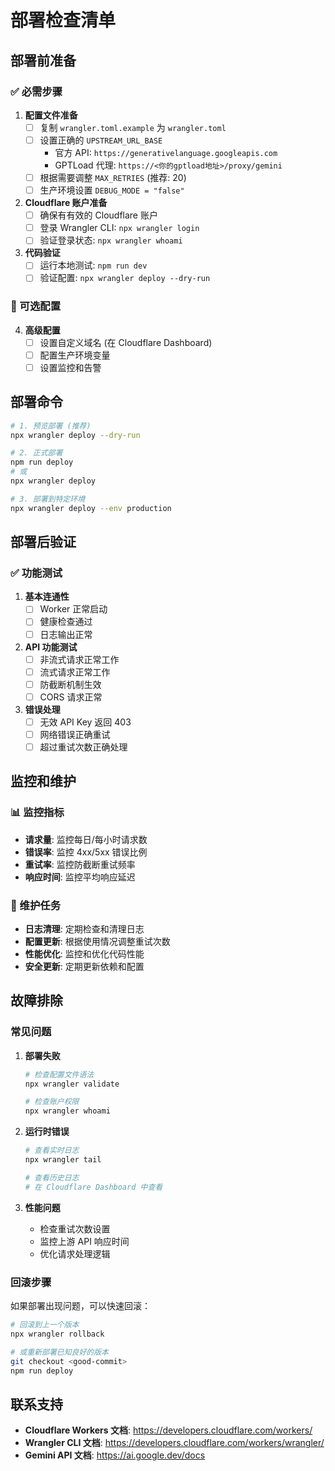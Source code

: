 # 部署检查清单

## 部署前准备

### ✅ 必需步骤

1. **配置文件准备**
   - [ ] 复制 `wrangler.toml.example` 为 `wrangler.toml`
   - [ ] 设置正确的 `UPSTREAM_URL_BASE`
     - 官方 API: `https://generativelanguage.googleapis.com`
     - GPTLoad 代理: `https://<你的gptload地址>/proxy/gemini`
   - [ ] 根据需要调整 `MAX_RETRIES` (推荐: 20)
   - [ ] 生产环境设置 `DEBUG_MODE = "false"`

2. **Cloudflare 账户准备**
   - [ ] 确保有有效的 Cloudflare 账户
   - [ ] 登录 Wrangler CLI: `npx wrangler login`
   - [ ] 验证登录状态: `npx wrangler whoami`

3. **代码验证**
   - [ ] 运行本地测试: `npm run dev`
   - [ ] 验证配置: `npx wrangler deploy --dry-run`

### 🔧 可选配置

4. **高级配置**
   - [ ] 设置自定义域名 (在 Cloudflare Dashboard)
   - [ ] 配置生产环境变量
   - [ ] 设置监控和告警

## 部署命令

```bash
# 1. 预览部署 (推荐)
npx wrangler deploy --dry-run

# 2. 正式部署
npm run deploy
# 或
npx wrangler deploy

# 3. 部署到特定环境
npx wrangler deploy --env production
```

## 部署后验证

### ✅ 功能测试

1. **基本连通性**
   - [ ] Worker 正常启动
   - [ ] 健康检查通过
   - [ ] 日志输出正常

2. **API 功能测试**
   - [ ] 非流式请求正常工作
   - [ ] 流式请求正常工作
   - [ ] 防截断机制生效
   - [ ] CORS 请求正常

3. **错误处理**
   - [ ] 无效 API Key 返回 403
   - [ ] 网络错误正确重试
   - [ ] 超过重试次数正确处理

## 监控和维护

### 📊 监控指标

- **请求量**: 监控每日/每小时请求数
- **错误率**: 监控 4xx/5xx 错误比例
- **重试率**: 监控防截断重试频率
- **响应时间**: 监控平均响应延迟

### 🔧 维护任务

- **日志清理**: 定期检查和清理日志
- **配置更新**: 根据使用情况调整重试次数
- **性能优化**: 监控和优化代码性能
- **安全更新**: 定期更新依赖和配置

## 故障排除

### 常见问题

1. **部署失败**
   ```bash
   # 检查配置文件语法
   npx wrangler validate
   
   # 检查账户权限
   npx wrangler whoami
   ```

2. **运行时错误**
   ```bash
   # 查看实时日志
   npx wrangler tail
   
   # 查看历史日志
   # 在 Cloudflare Dashboard 中查看
   ```

3. **性能问题**
   - 检查重试次数设置
   - 监控上游 API 响应时间
   - 优化请求处理逻辑

### 回滚步骤

如果部署出现问题，可以快速回滚：

```bash
# 回滚到上一个版本
npx wrangler rollback

# 或重新部署已知良好的版本
git checkout <good-commit>
npm run deploy
```

## 联系支持

- **Cloudflare Workers 文档**: https://developers.cloudflare.com/workers/
- **Wrangler CLI 文档**: https://developers.cloudflare.com/workers/wrangler/
- **Gemini API 文档**: https://ai.google.dev/docs
